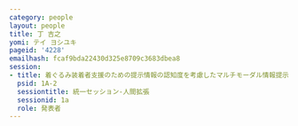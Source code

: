 ```yaml
---
category: people
layout: people
title: 丁 吉之
yomi: テイ ヨシユキ
pageid: '4228'
emailhash: fcaf9bda22430d325e8709c3683dbea8
session:
- title: 着ぐるみ装着者支援のための提示情報の認知度を考慮したマルチモーダル情報提示手法
  psid: 1A-2
  sessiontitle: 統一セッション-人間拡張
  sessionid: 1a
  role: 発表者
---
```

